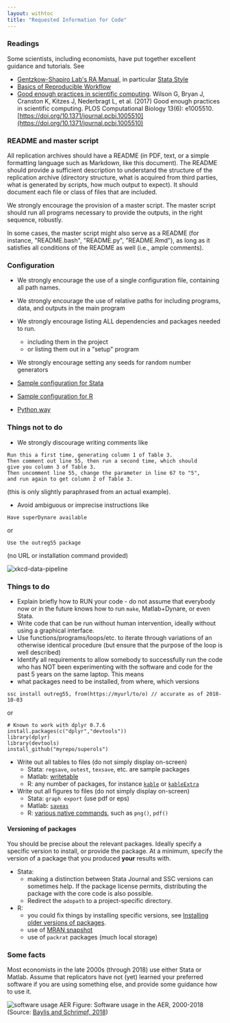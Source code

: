 ```yaml
---
layout: withtoc
title: "Requested Information for Code"
---
```


### Readings
Some scientists, including economists, have put together excellent guidance and tutorials. See

- [Gentzkow-Shapiro Lab's RA Manual](https://github.com/gslab-econ/ra-manual/wiki/Getting-Started), in particular [Stata Style](https://github.com/gslab-econ/ra-manual/wiki/Stata)
- [Basics of Reproducible Workflow](https://www.practicereproducibleresearch.org/core-chapters/3-basic.html)
- [Good enough practices in scientific computing](https://doi.org/10.1371/journal.pcbi.1005510 "Good enough practices in scientific computing."). Wilson G, Bryan J, Cranston K, Kitzes J, Nederbragt L, et al. (2017) Good enough practices in scientific computing. PLOS Computational Biology 13(6): e1005510. [https://doi.org/10.1371/journal.pcbi.1005510](https://doi.org/10.1371/journal.pcbi.1005510)

### README and master script

All replication archives should have a README (in PDF, text, or a simple formatting language such as Markdown, like this document). The README should provide a sufficient description to understand the structure of the replication archive (directory structure, what is acquired from third parties, what is generated by scripts, how much output to expect). It should document each file or class of files that are included.

We strongly encourage the provision of a master script. The master script should run all programs necessary to provide the outputs, in the right sequence, robustly.

In some cases, the master script might also serve as a README (for instance, "README.bash", "README.py", "README.Rmd"), as long as it satisfies all conditions of the README as well (i.e., ample comments).

### Configuration

- We strongly encourage the use of a single configuration file, containing all path names. 
- We strongly encourage the use of relative paths for including programs, data, and outputs in the main program
- We strongly encourage listing ALL dependencies and packages needed to run. 
  - including them in the project
  - or listing them out in a "setup" program
- We strongly encourage setting any seeds for random number generators

- [Sample configuration for Stata](samples/sample-stata-configuration.md)
- [Sample configuration for R](samples/sample-R-configuration.md)
- [Python way](samples/sample-python-configuration.md)



### Things not to do

-  We strongly discourage writing comments like
```
Run this a first time, generating column 1 of Table 3.
Then comment out line 55, then run a second time, which should
give you column 3 of Table 3.
Then uncomment line 55, change the parameter in line 67 to "5",
and run again to get column 2 of Table 3.
```
(this is only slightly paraphrased from an actual example).
-  Avoid ambiguous or imprecise instructions  like
```
Have superDynare available
```
or
```
Use the outreg55 package
```
(no URL or installation command provided)

![xkcd-data-pipeline](https://imgs.xkcd.com/comics/data_pipeline.png)


### Things to do
- Explain briefly how to RUN your code - do not assume that everybody now or in the future knows how to run `make`, Matlab+Dynare, or even Stata.
-  Write code that can be run without human intervention, ideally without using a graphical interface.
-  Use functions/programs/loops/etc. to iterate through variations of an otherwise identical procedure (but ensure that the purpose of the loop is well described)
-  Identify all requirements to allow somebody to successfully run the code who has NOT been experimenting with the software and code for the past 5 years on the same laptop. This means
  -  what packages need to be installed, from where, which versions
  ```{stata}
  ssc install outreg55, from(https://myurl/to/o) // accurate as of 2018-10-03
  ```
  or
  ```{r}
  # Known to work with dplyr 0.7.6
  install.packages(c("dplyr","devtools"))
  library(dplyr)
  library(devtools)
  install_github("myrepo/superols")
  ```
- Write out all tables to files (do not simply display on-screen)
  - Stata: `regsave`, `outest`, `texsave`, etc. are sample packages 
  - Matlab: [writetable](https://www.mathworks.com/help/matlab/ref/writetable.html) 
  - R: any number of packages, for instance [`kable`](https://www.rdocumentation.org/packages/knitr/versions/1.28/topics/kable) or [`kableExtra`](https://cran.r-project.org/web/packages/kableExtra/vignettes/awesome_table_in_html.html)
- Write out all figures to files (do not simply display on-screen)
  - Stata: `graph export` (use pdf or eps)
  - Matlab: [`saveas`](https://www.mathworks.com/help/matlab/ref/saveas.html)
  - R: [various native commands](https://www.dummies.com/programming/r/how-to-save-graphics-to-an-image-file-in-r/), such as `png()`, `pdf()`

#### Versioning of packages

You should be precise about the relevant packages. Ideally specify a specific version to install, or provide the package. At a minimum, specify the version of a package that you produced **your** results with.

- Stata: 
  -  making a distinction between Stata Journal and SSC versions can sometimes help. If the package license permits, distributing the package with the core code is also possible.
  - Redirect the `adopath` to a project-specific directory.
- R:
  - you could fix things by installing specific versions, see [Installing older versions of packages](https://support.rstudio.com/hc/en-us/articles/219949047-Installing-older-versions-of-packages).
  - use of [MRAN snapshot](https://mran.microsoft.com/documents/rro/reproducibility)
  - use of `packrat` packages (much local storage)


### Some facts
Most economists in the late 2000s (through 2018) use either Stata or Matlab. Assume that replicators have not (yet) learned your preferred software if you are using something else, and provide some guidance how to use it.

![software usage AER](https://raw.githubusercontent.com/pbaylis/econ-program-usage-data/master/aer_programs_by_year.png)
Figure: Software usage in the AER, 2000-2018 (Source: [Baylis and Schrimpf, 2018](http://doi.org/10.5281/zenodo.1453556))


